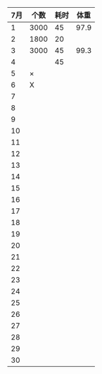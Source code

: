 |7月   |个数   |耗时   |体重   |
| ------------ | ------------ | ------------ |------------ |
| 1 | 3000  | 45  | 97.9   |
| 2 | 1800  | 20  |    |
| 3 | 3000  | 45  | 99.3   |
| 4 |   | 45  |    |
| 5 | ×  |   |    |
| 6 | X  |   |    |
| 7 |   |   |    |
| 8 |   |   |    |
| 9 |   |   |    |
| 10 |   |   |    |
| 11 |   |   |    |
| 12 |   |   |    |
| 13 |   |   |    |
| 14 |   |   |    |
| 15 |   |   |    |
| 16 |   |   |    |
| 17 |   |   |    |
| 18 |   |   |    |
| 19 |   |   |    |
| 20 |   |   |    |
| 21 |   |   |    |
| 22 |   |   |    |
| 23 |   |   |    |
| 24 |   |   |    |
| 25 |   |   |    |
| 26 |   |   |    |
| 27 |   |   |    |
| 28 |   |   |    |
| 29 |   |   |    |
| 30 |   |   |    |
